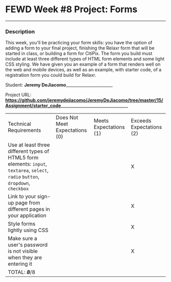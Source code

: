 # FEWD Week #8 Project: Forms

---


### Description


This week, you'll be practicing your form skills: you have the option of adding a form to your final project, finishing the Relaxr form that will be started in class, or building a form for CitiPix. The form you build must include at least three different types of HTML form elements and some light CSS styling. We have given you an example of a form that renders well on the web and mobile devices, as well as an example, with starter code, of a registration form you could build for Relaxr.

Student: ____Jeremy DeJiacomo___________________________

Project URL: __https://github.com/jeremydejiacomo/JeremyDeJiacomo/tree/master/15/Assignment/starter_code___________________________________

|                                                                                                                                                                |                                |                        |                          |
|----------------------------------------------------------------------------------------------------------------------------------------------------------------|--------------------------------|------------------------|--------------------------|
| Technical Requirements                                                                                                                                         | Does Not Meet Expectations (0) | Meets Expectations (1) | Exceeds Expectations (2) |
| Use at least three different types of HTML5 form elements: ```input```, ```textarea```, ```select```, ```radio``` ```button```, ```dropdown```, ```checkbox``` |                                |                        |               X           |
| Link to your sign-up page from different pages in your application                                                                                             |                                |                        |               X           |
| Style forms lightly using CSS                                                                                                                                  |                                |                        |               X           |
| Make sure a user's password is not visible when they are entering it                                                                                           |                                |                        |                   X       |
| TOTAL: ___8___/8                                                                                                                                                |                                |                        |                          |
